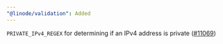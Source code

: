 ```yaml
---
"@linode/validation": Added
---
```


`PRIVATE_IPv4_REGEX` for determining if an IPv4 address is private ([#11069](https://github.com/linode/manager/pull/11069))
